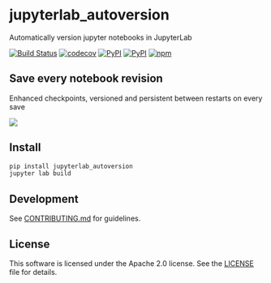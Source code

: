# jupyterlab_autoversion
Automatically version jupyter notebooks in JupyterLab

[![Build Status](https://github.com/timkpaine/jupyterlab_autoversion/workflows/Build%20Status/badge.svg?branch=main)](https://github.com/timkpaine/jupyterlab_autoversion/actions?query=workflow%3A%22Build+Status%22)
[![codecov](https://codecov.io/gh/timkpaine/jupyterlab_autoversion/branch/main/graph/badge.svg)](https://codecov.io/gh/timkpaine/jupyterlab_autoversion)
[![PyPI](https://img.shields.io/pypi/l/jupyterlab_autoversion.svg)](https://pypi.python.org/pypi/jupyterlab_autoversion)
[![PyPI](https://img.shields.io/pypi/v/jupyterlab_autoversion.svg)](https://pypi.python.org/pypi/jupyterlab_autoversion)
[![npm](https://img.shields.io/npm/v/jupyterlab_autoversion.svg)](https://www.npmjs.com/package/jupyterlab_autoversion)


## Save every notebook revision
Enhanced checkpoints, versioned and persistent between restarts on every save

![](https://raw.githubusercontent.com/timkpaine/jupyterlab_autoversion/main/docs/example.gif)


## Install

```bash
pip install jupyterlab_autoversion
jupyter lab build
```


## Development

See [CONTRIBUTING.md](./CONTRIBUTING.md) for guidelines.


## License

This software is licensed under the Apache 2.0 license. See the
[LICENSE](LICENSE) file for details.
